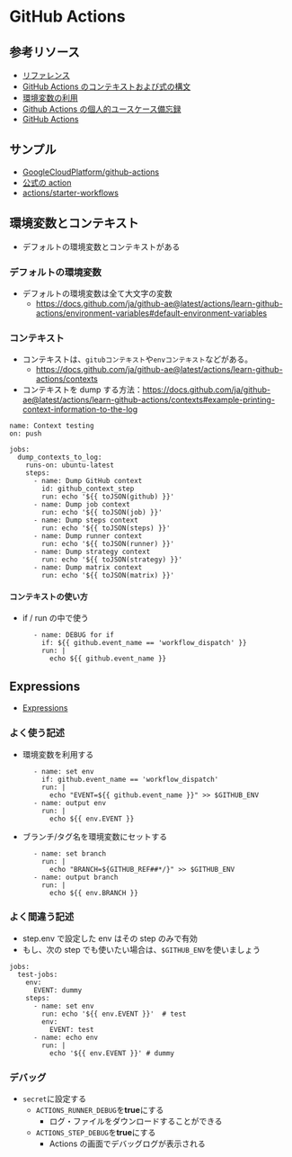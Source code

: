 # GitHub Actions

## 参考リソース

- [リファレンス](https://docs.github.com/ja/actions/reference)
- [GitHub Actions のコンテキストおよび式の構文](https://docs.github.com/ja/actions/reference/context-and-expression-syntax-for-github-actions)
- [環境変数の利用](https://docs.github.com/ja/actions/configuring-and-managing-workflows/using-environment-variables)
- [Github Actions の個人的ユースケース備忘録](https://dev.classmethod.jp/articles/github-actions-usecase-myself/)
- [GitHub Actions](https://nju33.com/github-actions)

## サンプル

- [GoogleCloudPlatform/github-actions](https://github.com/GoogleCloudPlatform/github-actions)
- [公式の action](https://github.com/actions)
- [actions/starter-workflows](https://github.com/actions/starter-workflows)

## 環境変数とコンテキスト

- デフォルトの環境変数とコンテキストがある

### デフォルトの環境変数

- デフォルトの環境変数は全て大文字の変数
  - https://docs.github.com/ja/github-ae@latest/actions/learn-github-actions/environment-variables#default-environment-variables

### コンテキスト

- コンテキストは、`gitubコンテキスト`や`envコンテキスト`などがある。
  - https://docs.github.com/ja/github-ae@latest/actions/learn-github-actions/contexts
- コンテキストを dump する方法：https://docs.github.com/ja/github-ae@latest/actions/learn-github-actions/contexts#example-printing-context-information-to-the-log

```
name: Context testing
on: push

jobs:
  dump_contexts_to_log:
    runs-on: ubuntu-latest
    steps:
      - name: Dump GitHub context
        id: github_context_step
        run: echo '${{ toJSON(github) }}'
      - name: Dump job context
        run: echo '${{ toJSON(job) }}'
      - name: Dump steps context
        run: echo '${{ toJSON(steps) }}'
      - name: Dump runner context
        run: echo '${{ toJSON(runner) }}'
      - name: Dump strategy context
        run: echo '${{ toJSON(strategy) }}'
      - name: Dump matrix context
        run: echo '${{ toJSON(matrix) }}'
```

#### コンテキストの使い方

- if / run の中で使う

```
      - name: DEBUG for if
        if: ${{ github.event_name == 'workflow_dispatch' }}
        run: |
          echo ${{ github.event_name }}
```

## Expressions

- [Expressions](https://docs.github.com/ja/github-ae@latest/actions/learn-github-actions/expressions)

### よく使う記述

- 環境変数を利用する

```
      - name: set env
        if: github.event_name == 'workflow_dispatch'
        run: |
          echo "EVENT=${{ github.event_name }}" >> $GITHUB_ENV
      - name: output env
        run: |
          echo ${{ env.EVENT }}
```

- ブランチ/タグ名を環境変数にセットする

```
      - name: set branch
        run: |
          echo "BRANCH=${GITHUB_REF##*/}" >> $GITHUB_ENV
      - name: output branch
        run: |
          echo ${{ env.BRANCH }}
```

### よく間違う記述

- step.env で設定した env はその step のみで有効
- もし、次の step でも使いたい場合は、`$GITHUB_ENV`を使いましょう

```
jobs:
  test-jobs:
    env:
      EVENT: dummy
    steps:
      - name: set env
        run: echo '${{ env.EVENT }}'  # test
        env:
          EVENT: test
      - name: echo env
        run: |
          echo '${{ env.EVENT }}' # dummy
```

### デバッグ

- `secret`に設定する
  - `ACTIONS_RUNNER_DEBUG`を**true**にする
    - ログ・ファイルをダウンロードすることができる
  - `ACTIONS_STEP_DEBUG`を**true**にする
    - Actions の画面でデバッグログが表示される
